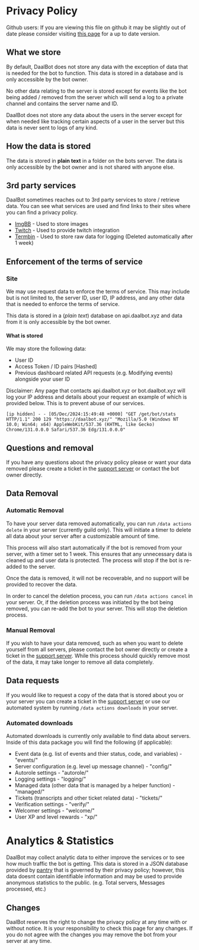 # Privacy Policy
Github users: If you are viewing this file on github it may be slightly out of date please consider visiting [this page](https://daalbot.xyz/Legal/Privacy) for a up to date version.
## What we store
By default, DaalBot does not store any data with the exception of data that is needed for the bot to function. This data is stored in a database and is only accessible by the bot owner.

No other data relating to the server is stored except for events like the bot being added / removed from the server which will send a log to a private channel and contains the server name and ID. 

DaalBot does not store any data about the users in the server except for when needed like tracking certain aspects of a user in the server but this data is never sent to logs of any kind.

## How the data is stored
The data is stored in **plain text** in a folder on the bots server. The data is only accessible by the bot owner and is not shared with anyone else.

## 3rd party services
DaalBot sometimes reaches out to 3rd party services to store / retrieve data. You can see what services are used and find links to their sites where you can find a privacy policy.

* [ImgBB](https://imgbb.com/) - Used to store images
* [Twitch](https://www.twitch.tv/) - Used to provide twitch integration
* [Termbin](https://termbin.com) - Used to store raw data for logging (Deleted automatically after 1 week)

## Enforcement of the terms of service

### Site
We may use request data to enforce the terms of service. This may include but is not limited to, the server ID, user ID, IP address, and any other data that is needed to enforce the terms of service.<br/>

This data is stored in a (*plain text*) database on api.daalbot.xyz and data from it is only accessible by the bot owner.

#### What is stored
We may store the following data:
* User ID
* Access Token / ID pairs [Hashed]
* Previous dashboard related API requests (e.g. Modifying events) alongside your user ID

Disclaimer: Any page that contacts api.daalbot.xyz or bot.daalbot.xyz will log your IP address and details about your request an example of which is provided below. This is to prevent abuse of our services.

```log
[ip hidden] - - [05/Dec/2024:15:49:48 +0000] "GET /get/bot/stats HTTP/1.1" 200 129 "https://daalbot.xyz/" "Mozilla/5.0 (Windows NT 10.0; Win64; x64) AppleWebKit/537.36 (KHTML, like Gecko) Chrome/131.0.0.0 Safari/537.36 Edg/131.0.0.0"
```

## Questions and removal
If you have any questions about the privacy policy please or want your data removed please create a ticket in the [support server](https://lnk.daalbot.xyz/HQ) or contact the bot owner directly.

## Data Removal

### Automatic Removal
To have your server data removed automatically, you can run `/data actions delete` in your server (currently guild only). This will initiate a timer to delete all data about your server after a customizable amount of time.

This process will also start automatically if the bot is removed from your server, with a timer set to 1 week. This ensures that any unnecessary data is cleaned up and user data is protected. The process will stop if the bot is re-added to the server.

Once the data is removed, it will not be recoverable, and no support will be provided to recover the data.

In order to cancel the deletion process, you can run `/data actions cancel` in your server. Or, if the deletion process was initiated by the bot being removed, you can re-add the bot to your server. This will stop the deletion process.

### Manual Removal
If you wish to have your data removed, such as when you want to delete yourself from all servers, please contact the bot owner directly or create a ticket in the [support server](https://lnk.daalbot.xyz/HQ). While this process should quickly remove most of the data, it may take longer to remove all data completely.

## Data requests
If you would like to request a copy of the data that is stored about you or your server you can create a ticket in the [support server](https://lnk.daalbot.xyz/HQ) or use our automated system by running `/data actions downloads` in your server.

### Automated downloads
Automated downloads is currently only available to find data about servers. Inside of this data package you will find the following (if applicable):
* Event data (e.g. list of events and thier status, code, and variables) - "events/"
* Server configuration (e.g. level up message channel) - "config/"
* Autorole settings - "autorole/"
* Logging settings - "logging/"
* Managed data (other data that is managed by a helper function) - "managed/"
* Tickets (transcripts and other ticket related data) - "tickets/"
* Verification settings - "verify/"
* Welcomer settings - "welcome/"
* User XP and level rewards - "xp/"

# Analytics & Statistics
DaalBot may collect analytic data to either improve the services or to see how much traffic the bot is getting. This data is stored in a JSON database provided by [pantry](https://getpantry.cloud) that is governed by their privacy policy; however, this data doesnt contain identifiable information and may be used to provide anonymous statistics to the public. (e.g. Total servers, Messages processed, etc.)

## Changes
DaalBot reserves the right to change the privacy policy at any time with or without notice. It is your responsibility to check this page for any changes. If you do not agree with the changes you may remove the bot from your server at any time.